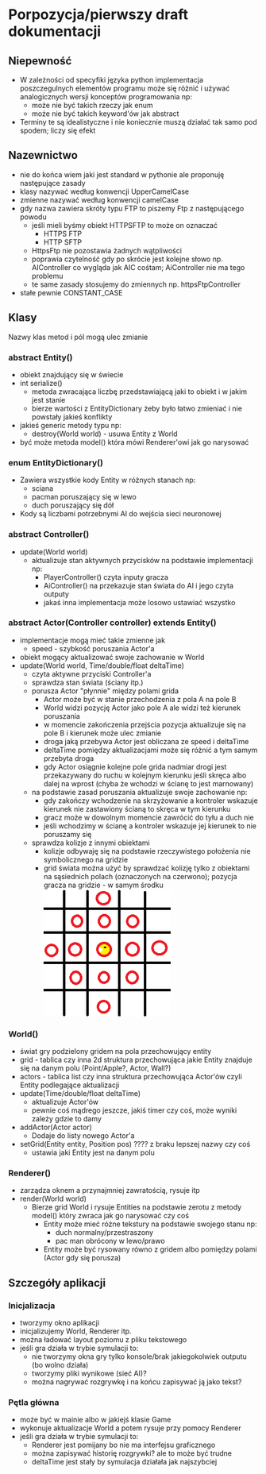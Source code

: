 # Porpozycja/pierwszy draft dokumentacji

## Niepewność
  * W zależności od specyfiki języka python implementacja poszczegulnych elementów programu może się różnić i używać analogicznych wersji konceptów programowania np:
    - może nie być takich rzeczy jak enum
    - może nie być takich keyword'ów jak abstract
  * Terminy te są idealistyczne i nie koniecznie muszą działać tak samo pod spodem; liczy się efekt

## Nazewnictwo
  * nie do końca wiem jaki jest standard w pythonie ale proponuję następujące zasady
  * klasy nazywać według konwencji UpperCamelCase
  * zmienne nazywać według konwencji camelCase
  * gdy nazwa zawiera skróty typu FTP to piszemy Ftp z następującego powodu
    - jeśli mieli byśmy obiekt HTTPSFTP to może on oznaczać
      * HTTPS FTP
      * HTTP SFTP
    - HttpsFtp nie pozostawia żadnych wątpliwości
    - poprawia czytelność gdy po skrócie jest kolejne słowo np. AIController co wygląda jak AIC cośtam; AiController nie ma tego problemu
    - te same zasady stosujemy do zmiennych np. httpsFtpController
  * stałe pewnie CONSTANT_CASE

## Klasy
Nazwy klas metod i pól mogą ulec zmianie

### abstract Entity()
  * obiekt znajdujący się w świecie
  * int serialize()
    - metoda zwracająca liczbę przedstawiającą jaki to obiekt i w jakim jest stanie
    - bierze wartości z EntityDictionary żeby było łatwo zmieniać i nie powstały jakieś konflikty
  * jakieś generic metody typu np:
    - destroy(World world) - usuwa Entity z World
  * być może metoda model() która mówi Renderer'owi jak go narysować

### enum EntityDictionary()
  * Zawiera wszystkie kody Entity w różnych stanach np:
    - sciana
    - pacman poruszający się w lewo
    - duch poruszający się dół
  * Kody są liczbami potrzebnymi AI do wejścia sieci neuronowej

### abstract Controller()
  * update(World world)
    - aktualizuje stan aktywnych przycisków na podstawie implementacji np:
      * PlayerController() czyta inputy gracza
      * AiController() na przekazuje stan świata do AI i jego czyta outputy 
      * jakaś inna implementacja może losowo ustawiać wszystko

### abstract Actor(Controller controller) extends Entity()
  * implementacje mogą mieć takie zmienne jak
    - speed - szybkość poruszania Actor'a
  * obiekt mogący aktualizować swoje zachowanie w World
  * update(World world, Time/double/float deltaTime)
    - czyta aktywne przyciski Controller'a
    - sprawdza stan świata (ściany itp.)
    - porusza Actor "płynnie" między polami grida
      * Actor może być w stanie przechodzenia z pola A na pole B
      * World widzi pozycję Actor jako pole A ale widzi też kierunek poruszania
      * w momencie zakończenia przejścia pozycja aktualizuje się na pole B i kierunek może ulec zmianie
      * droga jaką przebywa Actor jest obliczana ze speed i deltaTime 
      * deltaTime pomiędzy aktualizacjami może się różnić a tym samym przebyta droga
      * gdy Actor osiągnie kolejne pole grida nadmiar drogi jest przekazywany do ruchu w kolejnym kierunku jeśli skręca albo dalej na wprost (chyba że wchodzi w ścianę to jest marnowany)
    - na podstawie zasad poruszania aktualizuje swoje zachowanie np:
      * gdy zakończy wchodzenie na skrzyżowanie a kontroler wskazuje kierunek  nie zastawiony ścianą to skręca w tym kierunku
      * gracz może w dowolnym momencie zawrócić do tyłu a duch nie
      * jeśli wchodzimy w ścianę a kontroler wskazuje jej kierunek to nie poruszamy się
    - sprawdza kolizje z innymi obiektami
      * kolizje odbywaję się na podstawie rzeczywistego położenia nie symbolicznego na gridzie
      * grid świata można użyć by sprawdzać kolizję tylko z obiektami na sąsiednich polach (oznaczonych na czerwono); pozycja gracza na gridzie - w samym środku ![obrazek stref kolizji](collisions.png)











### World()
  * świat gry podzielony gridem na pola przechowujący entity
  * grid - tablica czy inna 2d struktura przechowująca jakie Entity znajduje się na danym polu (Point/Apple?, Actor, Wall?)
  * actors - tablica list czy inna struktura przechowująca Actor'ów czyli Entity podlegające aktualizacji
  * update(Time/double/float deltaTime)
    - aktualizuje Actor'ów
    - pewnie coś mądrego jeszcze, jakiś timer czy coś, może wyniki zależy gdzie to damy
  * addActor(Actor actor)
    - Dodaje do listy nowego Actor'a
  * setGrid(Entity entity, Position pos) ???? z braku lepszej nazwy czy coś
    - ustawia jaki Entity jest na danym polu

### Renderer()
  * zarządza oknem a przynajmniej zawratością, rysuje itp
  * render(World world) 
    - Bierze grid World i rysuje Entities na podstawie zerotu z metody model() który zwraca jak go narysować czy coś
      * Entity może mieć różne tekstury na podstawie swojego stanu np:
        - duch normalny/przestraszony
        - pac man obrócony w lewo/prawo
      * Entity może być rysowany równo z gridem albo pomiędzy polami (Actor gdy się porusza)


## Szczegóły aplikacji

### Inicjalizacja
  * tworzymy okno aplikacji
  * inicjalizujemy World, Renderer itp.
  * można ładować layout poziomu z pliku tekstowego
  * jeśli gra działa w trybie symulacji to:
    - nie tworzymy okna gry tylko konsole/brak jakiegokolwiek outputu (bo wolno działa)
    - tworzymy pliki wynikowe (sieć AI)?
    - można nagrywać rozgrywkę i na końcu zapisywać ją jako tekst?

### Pętla główna
  * może być w mainie albo w jakiejś klasie Game
  * wykonuje aktualizacje World a potem rysuje przy pomocy Renderer
  * jeśli gra działa w trybie symulacji to:
    - Renderer jest pomijany bo nie ma interfejsu graficznego
    - można zapisywać historię rozgrywki? ale to może być trudne
    - deltaTime jest stały by symulacja działała jak najszybciej
